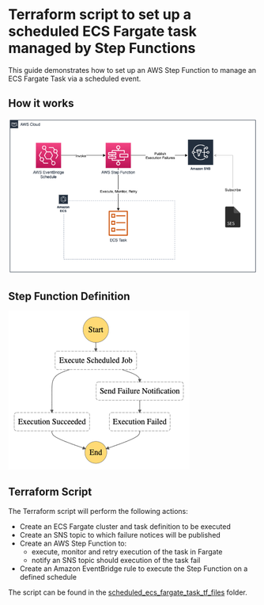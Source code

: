 # Terraform script to set up a scheduled ECS Fargate task managed by Step Functions

This guide demonstrates how to set up an AWS Step Function to manage an ECS Fargate Task via a
scheduled event.

## How it works

![architecture](scheduled_fargate_architecture.png "Architecture")

## Step Function Definition

![step function flow](scheduled_fargate_flow.png "Step Function Flow")

## Terraform Script

The Terraform script will perform the following actions:

- Create an ECS Fargate cluster and task definition to be executed
- Create an SNS topic to which failure notices will be published
- Create an AWS Step Function to:
    - execute, monitor and retry execution of the task in Fargate
    - notify an SNS topic should execution of the task fail
- Create an Amazon EventBridge rule to execute the Step Function on a defined schedule

The script can be found in the
[scheduled_ecs_fargate_task_tf_files](scheduled_ecs_fargate_task_tf_files) folder.

